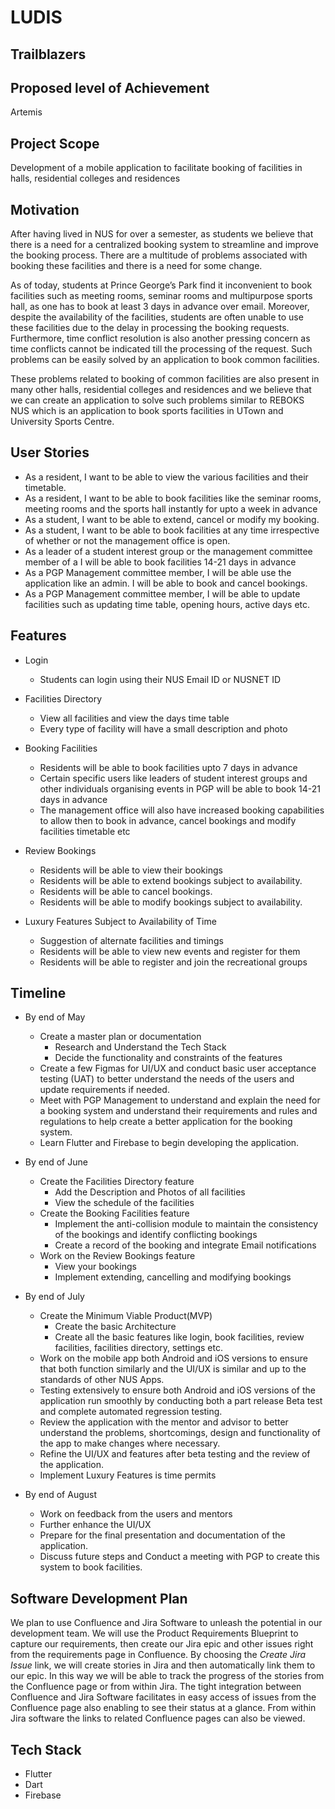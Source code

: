 # LUDIS 
## Trailblazers

## Proposed level of Achievement

Artemis


## Project Scope

Development of a mobile application to facilitate booking of facilities in halls, residential colleges and residences


## Motivation

After having lived in NUS for over a semester, as students we believe that there is a need for a centralized booking system to streamline and improve the booking process. There are a multitude of problems associated with booking these facilities and there is a need for some change. 

As of today, students at Prince George’s Park find it inconvenient to book facilities such as meeting rooms, seminar rooms and multipurpose sports hall, as one has to book at least 3 days in advance over email. Moreover, despite the availability of the facilities, students are often unable  to use these facilities due to the delay in processing the booking requests. Furthermore, time  conflict resolution is also another pressing concern as time conflicts cannot be indicated till the processing of the request. Such problems can be easily solved by an application to book common facilities. 

These problems related to booking of common facilities are also present in many other halls, residential colleges and residences and we believe that we can create an application to solve such  problems similar to REBOKS NUS which is an application to book sports facilities in UTown and University Sports Centre. 


## User Stories

* As a resident, I want to be able to view the various facilities and their timetable. 
* As a resident, I want to be able to book facilities like the seminar rooms, meeting rooms and the sports hall instantly for upto a week in advance 
* As a student, I want to be able to extend, cancel or modify my booking.  
* As a student, I want to be able to book facilities at any time irrespective of whether or not  the management office is open. 
* As a leader of a student interest group or the management committee member of a I will be able to book facilities 14-21 days in advance 
* As a PGP Management committee member, I will be able use the application like an admin. I will be able to book and cancel bookings. 
* As a PGP Management committee member, I will be able to update facilities such as updating time table, opening hours, active days etc. 


## Features

* Login 
    *  Students can login using their NUS Email ID or NUSNET ID

* Facilities Directory 
    *  View all facilities and view the days time table 
    *  Every type of facility will have a small description and photo

* Booking Facilities 
    *  Residents will be able to book facilities upto 7 days in advance 
    *  Certain specific users like leaders of student interest groups and other individuals  organising events in PGP will be able to book 14-21 days in advance
    *  The management office will also have increased booking capabilities to allow  then to book in advance, cancel bookings and modify facilities timetable etc 

* Review Bookings 
    *  Residents will be able to view their bookings  
    *  Residents will be able to extend bookings subject to availability. 
    *  Residents will be able to cancel bookings. 
    *  Residents will be able to modify bookings subject to availability. 

* Luxury Features Subject to Availability of Time 
    *  Suggestion of alternate facilities and timings 
    *  Residents will be able to view new events and register for them 
    *  Residents will be able to register and join the recreational groups 


## Timeline

* By end of May 
	* Create a master plan or documentation 
		* Research and Understand the Tech Stack 
		* Decide the functionality and constraints of the features 
	* Create a few Figmas for UI/UX and conduct basic user acceptance testing (UAT) to better understand the needs of the users and update requirements if needed. 
	* Meet with PGP Management to understand and explain the need for a booking system and understand their requirements and rules and regulations to help create a better application for the booking system. 
	* Learn Flutter and Firebase to begin developing the application.

* By end of June 
	* Create the Facilities Directory feature 
		* Add the Description and Photos of all facilities 
		* View the schedule of the facilities 
	* Create the Booking Facilities feature 
		* Implement the anti-collision module to maintain the consistency of the bookings and identify conflicting bookings 
		* Create a record of the booking and integrate Email notifications 
	* Work on the Review Bookings feature 
		* View your bookings 
		* Implement extending, cancelling and modifying bookings 

* By end of July 
	* Create the Minimum Viable Product(MVP) 
		* Create the basic Architecture 
		* Create all the basic features like login, book facilities, review facilities, facilities directory, settings etc.
	* Work on the mobile app both Android and iOS versions to ensure that both  function similarly and the UI/UX is similar and up to the standards of other NUS  Apps. 
	* Testing extensively to ensure both Android and iOS versions of the application  run smoothly by conducting both a part release Beta test and complete automated  regression testing. 
	* Review the application with the mentor and advisor to better understand the  problems, shortcomings, design and functionality of the app to make changes  where necessary.  
	* Refine the UI/UX and features after beta testing and the review of the application. 
	* Implement Luxury Features is time permits 

* By end of August 
	* Work on feedback from the users and mentors  
	* Further enhance the UI/UX  
	* Prepare for the final presentation and documentation of the application. 
	* Discuss future steps and Conduct a meeting with PGP to create this system to  book facilities.


## Software Development Plan

We plan to use Confluence and Jira Software to unleash the potential in our development team. We will use the Product Requirements Blueprint to capture our requirements, then create our Jira epic and other issues right from the requirements page in Confluence. By choosing the *Create Jira Issue* link, we will create stories in Jira and then automatically link them to our epic. In this way we will be able to track the progress of the stories from the Confluence page or from within Jira. The tight integration between Confluence and Jira Software facilitates in easy access of issues from the Confluence page also enabling to see their status at a glance. From within Jira software the links to related Confluence pages can also be viewed. 


## Tech Stack

* Flutter 
* Dart 
* Firebase 






















